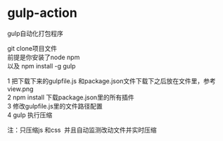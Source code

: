 # gulp-action
gulp自动化打包程序

git clone项目文件<br/>
前提是你安装了node npm  <br/>
以及  npm install -g gulp<br/>

1 把下载下来的gulpfile.js 和package.json文件下载下之后放在文件里，参考 view.png<br/>
2 npm install  下载package.json里的所有插件<br/>
3 修改gulpfile.js里的文件路径配置<br/>
4 gulp 执行压缩<br/>

注：只压缩js 和css  并且自动监测改动文件并实时压缩

